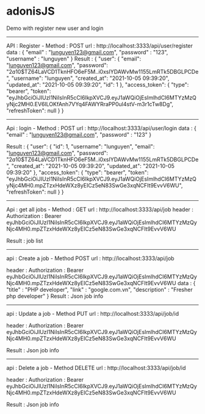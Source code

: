 # adonisJS
Demo with register new user and login

---------------------------------------------------------------------------------------------------------------------------------------------
API : Register - Method : POST
url : http://localhost:3333/api/user/register
data : 
{
    "email" : "lunguyen123@gmail.com",
    "password" : "123",
    "username" : "lunguyen"
}
Result : 
{
    "user": {
        "email": "lunguyen123@gmail.com",
        "password": "$2a$10$TZ64LaVCD1TknHFO6eF5M..i0xsIYDAWvMw1155LmRTk5DBGLPCDe",
        "username": "lunguyen",
        "created_at": "2021-10-05 09:39:20",
        "updated_at": "2021-10-05 09:39:20",
        "id": 1
    },
    "access_token": {
        "type": "bearer",
        "token": "eyJhbGciOiJIUzI1NiIsInR5cCI6IkpXVCJ9.eyJ1aWQiOjEsImlhdCI6MTYzMzQyNjc2MH0.EV6ILOKfAnh7VYq4FAWYRraPP0ul4stV-m3r1cTw8Dg",
        "refreshToken": null
    }
}

---------------------------------------------------------------------------------------------------------------------------------------------

Api : login  - Method : POST
url : http://localhost:3333/api/user/login
data : 
{
    "email" : "lunguyen123@gmail.com",
    "password" : "123"
}

Result :
{
    "user": {
        "id": 1,
        "username": "lunguyen",
        "email": "lunguyen123@gmail.com",
        "password": "$2a$10$TZ64LaVCD1TknHFO6eF5M..i0xsIYDAWvMw1155LmRTk5DBGLPCDe",
        "created_at": "2021-10-05 09:39:20",
        "updated_at": "2021-10-05 09:39:20"
    },
    "access_token": {
        "type": "bearer",
        "token": "eyJhbGciOiJIUzI1NiIsInR5cCI6IkpXVCJ9.eyJ1aWQiOjEsImlhdCI6MTYzMzQyNjc4MH0.mpZTzxHdeWXz8yEICz5eN83SwGe3xqNCFIt9EvvV6WU",
        "refreshToken": null
    }
}

---------------------------------------------------------------------------------------------------------------------------------------------

Api : get all jobs - Method : GET
url : http://localhost:3333/api/job
header :
Authorization : Bearer eyJhbGciOiJIUzI1NiIsInR5cCI6IkpXVCJ9.eyJ1aWQiOjEsImlhdCI6MTYzMzQyNjc4MH0.mpZTzxHdeWXz8yEICz5eN83SwGe3xqNCFIt9EvvV6WU

Result : job list

---------------------------------------------------------------------------------------------------------------------------------------------

api : Create a job - Method POST
url : http://localhost:3333/api/job

header :
Authorization : Bearer eyJhbGciOiJIUzI1NiIsInR5cCI6IkpXVCJ9.eyJ1aWQiOjEsImlhdCI6MTYzMzQyNjc4MH0.mpZTzxHdeWXz8yEICz5eN83SwGe3xqNCFIt9EvvV6WU
data : {
    "title" : "PHP developer",
    "link" : "google.com.vn",
    "description" : "Fresher php developer"
}
Result : Json job info

---------------------------------------------------------------------------------------------------------------------------------------------

api : Update a job - Method PUT
url : http://localhost:3333/api/job/id

header :
Authorization : Bearer eyJhbGciOiJIUzI1NiIsInR5cCI6IkpXVCJ9.eyJ1aWQiOjEsImlhdCI6MTYzMzQyNjc4MH0.mpZTzxHdeWXz8yEICz5eN83SwGe3xqNCFIt9EvvV6WU

Result : Json job info

---------------------------------------------------------------------------------------------------------------------------------------------

api : Delete a job - Method DELETE
url : http://localhost:3333/api/job/id

header :
Authorization : Bearer eyJhbGciOiJIUzI1NiIsInR5cCI6IkpXVCJ9.eyJ1aWQiOjEsImlhdCI6MTYzMzQyNjc4MH0.mpZTzxHdeWXz8yEICz5eN83SwGe3xqNCFIt9EvvV6WU

Result : Json job info
